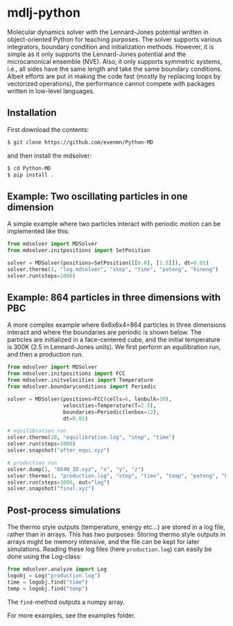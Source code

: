 # mdlj-python
Molecular dynamics solver with the Lennard-Jones potential written in object-oriented Python for teaching purposes. The solver supports various integrators, boundary condition and initialization methods. However, it is simple as it only supports the Lennard-Jones potential and the microcanonical ensemble (NVE). Also, it only supports symmetric systems, i.e., all sides have the same length and take the same boundary conditions. Albeit efforts are put in making the code fast (mostly by replacing loops by vectorized operations), the performance cannot compete with packages written in low-level languages. 

## Installation
First download the contents:
``` bash
$ git clone https://github.com/evenmn/Python-MD
```
and then install the mdsolver:
``` bash
$ cd Python-MD
$ pip install .
```

## Example: Two oscillating particles in one dimension
A simple example where two particles interact with periodic motion can be implemented like this:
``` python
from mdsolver import MDSolver
from mdsolver.initpositions import SetPosition

solver = MDSolver(positions=SetPosition([[0.0], [1.5]]), dt=0.01)
solver.thermo(1, "log.mdsolver", "step", "time", "poteng", "kineng")
solver.run(steps=1000)
```

## Example: 864 particles in three dimensions with PBC
A more complex example where 6x6x6x4=864 particles in three dimensions interact and where the boundaries are periodic is shown below. The particles are initialized in a face-centered cube, and the initial temperature is 300K (2.5 in Lennard-Jones units). We first perform an equilibration run, and then a production run.
``` python
from mdsolver import MDSolver
from mdsolver.initpositions import FCC
from mdsolver.initvelocities import Temperature
from mdsolver.boundaryconditions import Periodic

solver = MDSolver(positions=FCC(cells=6, lenbulk=10),
                  velocities=Temperature(T=2.5),
                  boundaries=Periodic(lenbox=12),
                  dt=0.01)

# equilibration run
solver.thermo(10, "equilibration.log", "step", "time")
solver.run(steps=1000)
solver.snapshot("after_equi.xyz")

# production run
solver.dump(1, "864N_3D.xyz", "x", "y", "z")
solver.thermo(1, "production.log", "step", "time", "temp", "poteng", "kineng")
solver.run(steps=1000, out="log")
solver.snapshot("final.xyz")
```

## Post-process simulations
The thermo style outputs (temperature, energy etc...) are stored in a log file, rather than in arrays. This has two purposes: Storing thermo style outputs in arrays might be memory intensive, and the file can be kept for later simulations. Reading these log files (here `production.log`) can easily be done using the Log-class:
``` python
from mdsolver.analyze import Log
logobj = Log("production.log")
time = logobj.find("time")
temp = logobj.find("temp")
```
The `find`-method outputs a numpy array.

For more examples, see the examples folder.

